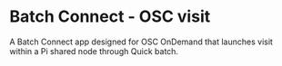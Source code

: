 # Batch Connect - OSC visit

A Batch Connect app designed for OSC OnDemand that launches visit within a
Pi shared node through Quick batch.
